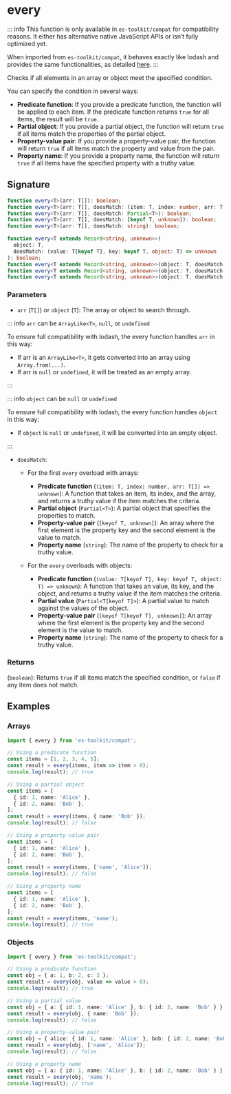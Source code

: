 # every

::: info
This function is only available in `es-toolkit/compat` for compatibility reasons. It either has alternative native JavaScript APIs or isn’t fully optimized yet.

When imported from `es-toolkit/compat`, it behaves exactly like lodash and provides the same functionalities, as detailed [here](../../../compatibility.md).
:::

Checks if all elements in an array or object meet the specified condition.

You can specify the condition in several ways:

- **Predicate function**: If you provide a predicate function, the function will be applied to each item. If the predicate function returns `true` for all items, the result will be `true`.
- **Partial object**: If you provide a partial object, the function will return `true` if all items match the properties of the partial object.
- **Property-value pair**: If you provide a property-value pair, the function will return `true` if all items match the property and value from the pair.
- **Property name**: If you provide a property name, the function will return `true` if all items have the specified property with a truthy value.

## Signature

```typescript
function every<T>(arr: T[]): boolean;
function every<T>(arr: T[], doesMatch: (item: T, index: number, arr: T[]) => unknown): boolean;
function every<T>(arr: T[], doesMatch: Partial<T>): boolean;
function every<T>(arr: T[], doesMatch: [keyof T, unknown]): boolean;
function every<T>(arr: T[], doesMatch: string): boolean;

function every<T extends Record<string, unknown>>(
  object: T,
  doesMatch: (value: T[keyof T], key: keyof T, object: T) => unknown
): boolean;
function every<T extends Record<string, unknown>>(object: T, doesMatch: Partial<T[keyof T]>): boolean;
function every<T extends Record<string, unknown>>(object: T, doesMatch: [keyof T[keyof T], unknown]): boolean;
function every<T extends Record<string, unknown>>(object: T, doesMatch: string): boolean;
```

### Parameters

- `arr` (`T[]`) or `object` (`T`): The array or object to search through.

::: info `arr` can be `ArrayLike<T>`, `null`, or `undefined`

To ensure full compatibility with lodash, the every function handles `arr` in this way:

- If arr is an `ArrayLike<T>`, it gets converted into an array using `Array.from(...)`.
- If arr is `null` or `undefined`, it will be treated as an empty array.

:::

::: info `object` can be `null` or `undefined`

To ensure full compatibility with lodash, the every function handles `object` in this way:

- If `object` is `null` or `undefined`, it will be converted into an empty object.

:::

- `doesMatch`:

  - For the first `every` overload with arrays:

    - **Predicate function** (`(item: T, index: number, arr: T[]) => unknown`): A function that takes an item, its index, and the array, and returns a truthy value if the item matches the criteria.
    - **Partial object** (`Partial<T>`): A partial object that specifies the properties to match.
    - **Property-value pair** (`[keyof T, unknown]`): An array where the first element is the property key and the second element is the value to match.
    - **Property name** (`string`): The name of the property to check for a truthy value.

  - For the `every` overloads with objects:
    - **Predicate function** (`(value: T[keyof T], key: keyof T, object: T) => unknown`): A function that takes an value, its key, and the object, and returns a truthy value if the item matches the criteria.
    - **Partial value** (`Partial<T[keyof T]>`): A partial value to match against the values of the object.
    - **Property-value pair** (`[keyof T[keyof T], unknown]`): An array where the first element is the property key and the second element is the value to match.
    - **Property name** (`string`): The name of the property to check for a truthy value.

### Returns

(`boolean`): Returns `true` if all items match the specified condition, or `false` if any item does not match.

## Examples

### Arrays

```typescript
import { every } from 'es-toolkit/compat';

// Using a predicate function
const items = [1, 2, 3, 4, 5];
const result = every(items, item => item > 0);
console.log(result); // true

// Using a partial object
const items = [
  { id: 1, name: 'Alice' },
  { id: 2, name: 'Bob' },
];
const result = every(items, { name: 'Bob' });
console.log(result); // false

// Using a property-value pair
const items = [
  { id: 1, name: 'Alice' },
  { id: 2, name: 'Bob' },
];
const result = every(items, ['name', 'Alice']);
console.log(result); // false

// Using a property name
const items = [
  { id: 1, name: 'Alice' },
  { id: 2, name: 'Bob' },
];
const result = every(items, 'name');
console.log(result); // true
```

### Objects

```typescript
import { every } from 'es-toolkit/compat';

// Using a predicate function
const obj = { a: 1, b: 2, c: 3 };
const result = every(obj, value => value > 0);
console.log(result); // true

// Using a partial value
const obj = { a: { id: 1, name: 'Alice' }, b: { id: 2, name: 'Bob' } };
const result = every(obj, { name: 'Bob' });
console.log(result); // false

// Using a property-value pair
const obj = { alice: { id: 1, name: 'Alice' }, bob: { id: 2, name: 'Bob' } };
const result = every(obj, ['name', 'Alice']);
console.log(result); // false

// Using a property name
const obj = { a: { id: 1, name: 'Alice' }, b: { id: 2, name: 'Bob' } };
const result = every(obj, 'name');
console.log(result); // true
```
